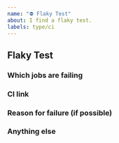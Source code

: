 ```yaml
---
name: "⛔️ Flaky Test"
about: I find a flaky test.
labels: type/ci
---
```


## Flaky Test

### Which jobs are failing


### CI link


### Reason for failure (if possible)


### Anything else
